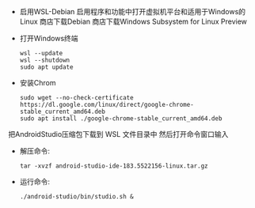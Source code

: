 - 启用WSL-Debian
  启用程序和功能中打开虚拟机平台和适用于Windows的Linux
  商店下载Debian
  商店下载Windows Subsystem for Linux Preview

- 打开Windows终端
  
  ```
  wsl --update
  wsl --shutdown
  sudo apt update
  ```

- 安装Chrom
  
  ```
  sudo wget --no-check-certificate https://dl.google.com/linux/direct/google-chrome-stable_current_amd64.deb
  sudo apt install ./google-chrome-stable_current_amd64.deb
  ```

把AndroidStudio压缩包下载到 WSL 文件目录中
然后打开命令窗口输入

- 解压命令:
  
  ```
  tar -xvzf android-studio-ide-183.5522156-linux.tar.gz
  ```

- 运行命令:
  
  ```
  ./android-studio/bin/studio.sh &
  ```
